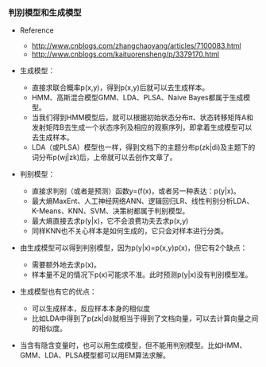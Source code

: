 ### 判别模型和生成模型
+ Reference
	+ http://www.cnblogs.com/zhangchaoyang/articles/7100083.html
	+ http://www.cnblogs.com/kaituorensheng/p/3379170.html
+ 生成模型：
	+ 直接求联合概率p(x,y)，得到p(x,y)后就可以去生成样本。
	+ HMM、高斯混合模型GMM、LDA、PLSA、Naive Bayes都属于生成模型。
	+ 当我们得到HMM模型后，就可以根据初始状态分布π、状态转移矩阵A和发射矩阵B去生成一个状态序列及相应的观察序列，即拿着生成模型可以去生成样本。
	+ LDA（或PLSA）模型也一样，得到文档下的主题分布p(zk|di)及主题下的词分布p(wj|zk)后，上帝就可以去创作文章了。

+ 判别模型：
	+ 直接求判别（或者是预测）函数y=(f(x)，或者另一种表达：p(y|x)。
	+ 最大熵MaxEnt、人工神经网络ANN、逻辑回归LR、线性判别分析LDA、K-Means、KNN、SVM、决策树都属于判别模型。
	+ 最大熵直接去求p(y|x)，它不会浪费功夫去求p(x,y)
	+ 同样KNN也不关心样本是如何生成的，它只会对样本进行分类。

+ 由生成模型可以得到判别模型，因为p(y|x)=p(x,y)p(x)，但它有2个缺点：
	+ 需要额外地去求p(x)。
	+ 样本量不足的情况下p(x)可能求不准。此时预测p(y|x)没有判别模型准。

+ 生成模型也有它的优点：
	+ 可以生成样本，反应样本本身的相似度
	+ 比如LDA中得到了p(zk|di)就相当于得到了文档向量，可以去计算向量之间的相似度。
+ 当含有隐含变量时，也可以用生成模型，但不能用判别模型。比如HMM、GMM、LDA、PLSA模型都可以用EM算法求解。
